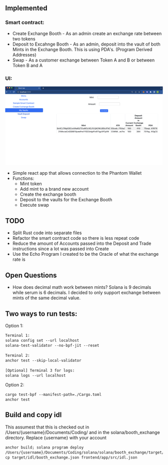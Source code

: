 ## Implemented

### Smart contract:
* Create Exchange Booth - As an admin create an exchange rate between two tokens
* Deposit to Excahnge Booth - As an admin, deposit into the vault of both Mints in the Exchange Booth. This is using PDA's. (Program Derived Addresses)
* Swap - As a customer exchange between Token A and B or between Token B and A

### UI:

![Exchange Booth](https://github.com/henryksarat/solana/blob/main/images/exchange_booth_vault_home.png)

- Simple react app that allows connection to the Phantom Wallet
- Functions: 
    - Mint token
    - Add mint to a brand new account
    - Create the exchange booth
    - Deposit to the vaults for the Exchange Booth
    - Execute swap

## TODO

* Split Rust code into separate files
* Refactor the smart contract code so there is less repeat code
* Reduce the amount of Accounts passed into the Deposit and Trade instructions since a lot was passed into Create
* Use the Echo Program I created to be the Oracle of what the exchange rate is

## Open Questions
* How does decimal math work between mints? Solana is 9 decimals while serum is 6 decimals. I decided to only support exchange between mints of the same decimal value.

## Two ways to run tests:

Option 1:
```
Terminal 1:
solana config set --url localhost
solana-test-validator --no-bpf-jit --reset

Terminal 2:
anchor test --skip-local-validator

[Optional] Terminal 3 for logs:
solana logs --url localhost
```

Option 2:

```
cargo test-bpf --manifest-path=./Cargo.toml
anchor test
```

## Build and copy idl
This assumest that this is checked out in /Users/{username}/Documents/Coding/ and in the solana/booth_exchange directory. Replace {username} with your account
```
anchor build; solana program deploy /Users/{username}/Documents/Coding/solana/solana/booth_exchange/target/deploy/booth_exchange.so; cp target/idl/booth_exchange.json frontend/app/src/idl.json
```